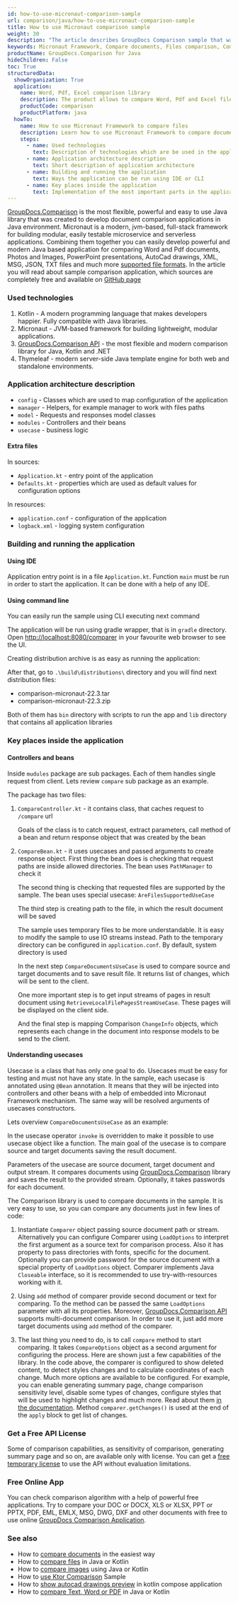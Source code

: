 ```yaml
---
id: how-to-use-micronaut-comparison-sample
url: comparison/java/how-to-use-micronaut-comparison-sample
title: How to use Micronaut comparison sample
weight: 30
description: "The article describes GroupDocs Comparison sample that was created using Micronaut Framework"
keywords: Micronaut Framework, Compare documents, Files comparison, Comparison library for Micronaut Framework
productName: GroupDocs.Comparison for Java
hideChildren: False
toc: True
structuredData:
  showOrganization: True
  application:
    name: Word, Pdf, Excel comparison library
    description: The product allows to compare Word, Pdf and Excel files
    productCode: comparison
    productPlatform: java
  howTo:
    name: How to use Micronaut Framework to compare files
    description: Learn how to use Micronaut Framework to compare documents
    steps:
      - name: Used technologies
        text: Description of technologies which are be used in the application
      - name: Application architecture description
        text: Short description of application architecture
      - name: Building and running the application
        text: Ways the application can be run using IDE or CLI
      - name: Key places inside the application
        text: Implementation of the most important parts in the application
---
```


[GroupDocs.Comparison](https://products.groupdocs.com/comparison) is the most flexible, powerful and easy to use Java library that was created to develop document comparison applications in Java environment. Micronaut is a modern, jvm-based, full-stack framework for building modular, easily testable microservice and serverless applications. Combining them together you can easily develop powerful and modern Java based application for comparing Word and Pdf documents, Photos and Images, PowerPoint presentations, AutoCad drawings, XML, MSG, JSON, TXT files and much more [supported file formats](/comparison/java/supported-document-formats/). In the article you will read about sample comparison application, which sources are completely free and available on [GitHub page](https://github.com/groupdocs-comparison/GroupDocs.Comparison-for-Java/tree/a5e2a25/Demos/Micronaut)

### Used technologies

1. Kotlin - A modern programming language that makes developers happier. Fully compatible with Java libraries.
2. Micronaut - JVM-based framework for building lightweight, modular applications.
3. [GroupDocs.Comparison API](https://products.groupdocs.com/comparison/) - the most flexible and modern comparison library for Java, Kotlin and .NET
4. Thymeleaf - modern server-side Java template engine for both web and standalone environments.

### Application architecture description

- `config` - Classes which are used to map configuration of the application
- `manager` - Helpers, for example manager to work with files paths
- `model` - Requests and responses model classes
- `modules` - Controllers and their beans
- `usecase` - business logic

#### Extra files

In sources:

- `Application.kt` - entry point of the application
- `Defaults.kt` - properties which are used as default values for configuration options

In resources:

- `application.conf` - configuration of the application
- `logback.xml` - logging system configuration

### Building and running the application

#### Using IDE

Application entry point is in a file `Application.kt`. Function `main` must be run in order to start the application. It can be done with a help of any IDE.

#### Using command line

You can easily run the sample using CLI executing next command

<script src="https://gist.github.com/groupdocs-comparison-gists/6987202c524f6c430eae2669bad8c64b.js"></script>

The application will be run using gradle wrapper, that is in `gradle` directory. Open [http://localhost:8080/comparer](http://localhost:8080/comparison) in your favourite web browser to see the UI.

Creating distribution archive is as easy as running the application:

<script src="https://gist.github.com/groupdocs-comparison-gists/a57bf4fbc4e6aaeee637e5daf4fa5824.js"></script>

After that, go to `.\build\distributions\` directory and you will find next distribution files:

- comparison-micronaut-22.3.tar
- comparison-micronaut-22.3.zip

Both of them has `bin` directory with scripts to run the app and `lib` directory that contains all application libraries

### Key places inside the application

#### Controllers and beans

Inside `mudules` package are sub packages. Each of them handles single request from client. Lets review `compare` sub package as an example.

The package has two files:

1. `CompareController.kt` - it contains class, that caches request to `/compare` url

   <script src="https://gist.github.com/groupdocs-comparison-gists/ea8d8e0466e35d7e1c21b97f5b1a658b.js"></script>

   Goals of the class is to catch request, extract parameters, call method of a bean and return response object that was created by the bean

2. `CompareBean.kt` - it uses usecases and passed arguments to create response object.
   First thing the bean does is checking that request paths are inside allowed directories. The bean uses `PathManager` to check it

   <script src="https://gist.github.com/groupdocs-comparison-gists/80121384a48c0bd18adf82471ec06158.js"></script>

   The second thing is checking that requested files are supported by the sample. The bean uses special usecase: `AreFilesSupportedUseCase`

   <script src="https://gist.github.com/groupdocs-comparison-gists/d967ad8ff4850452d20be766fc80e540.js"></script>

   The third step is creating path to the file, in which the result document will be saved

   <script src="https://gist.github.com/groupdocs-comparison-gists/e5fbb26f52bd2a20e6ba7e918761bc60.js"></script>

   The sample uses temporary files to be more understandable. It is easy to modify the sample to use IO streams instead. Path to the temporary directory can be configured in `application.conf`. By default, system directory is used

   In the next step `CompareDocumentsUseCase` is used to compare source and target documents and to save result file. It returns list of changes, which will be sent to the client.

   <script src="https://gist.github.com/groupdocs-comparison-gists/8c38027c876bcdb257a410ed9ed295b6.js"></script>

   One more important step is to get input streams of pages in result document using `RetrieveLocalFilePagesStreamUseCase`. These pages will be displayed on the client side.

   <script src="https://gist.github.com/groupdocs-comparison-gists/3a9ae7912f345b02e45a2469287ffed6.js"></script>

   And the final step is mapping Comparison `ChangeInfo` objects, which represents each change in the document into response models to be send to the client.

#### Understanding usecases

Usecase is a class that has only one goal to do. Usecases must be easy for testing and must not have any state. In the sample, each usecase is annotated using `@Bean` annotation. It means that they will be injected into controllers and other beans with a help of embedded into Micronaut Framework mechanism. The same way will be resolved arguments of usecases constructors.

Lets overview `CompareDocumentsUseCase` as an example:

In the usecase operator `invoke` is overridden to make it possible to use usecase object like a function. The main goal of the usecase is to compare source and target documents saving the result document.

<script src="https://gist.github.com/groupdocs-comparison-gists/a73539b2fdb66f8cde9495beb47d5fc5.js"></script>

Parameters of the usecase are source document, target document and output stream. It compares documents using [GroupDocs.Comparison](https://products.groupdocs.com/comparison/java) library and saves the result to the provided stream. Optionally, it takes passwords for each document.

The Comparison library is used to compare documents in the sample. It is very easy to use, so you can compare any documents just in few lines of code:

1. Instantiate `Comparer` object passing source document path or stream.
Alternatively you can configure Comparer using `LoadOptions` to interpret the first argument as a source text for comparison process. Also it has property to pass directories with fonts, specific for the document. Optionally you can provide password for the source document with a special property of `LoadOptions` object. Comparer implements Java `Closeable` interface, so it is recommended to use try-with-resources working with it.

<script src="https://gist.github.com/groupdocs-comparison-gists/cded4b9f8a4f1fd1ec4ae1de61c3b15a.js"></script>

2. Using `add` method of comparer provide second document or text for comparing. To the method can be passed the same `LoadOptions` parameter with all its properties. Moreover, [GroupDocs.Comparison API](https://products.groupdocs.com/comparison/java/) supports multi-document comparison. In order to use it, just add more target documents using `add` method of the comparer.

<script src="https://gist.github.com/groupdocs-comparison-gists/180ae9b27854c4b11dde7854e6ead725.js"></script>

3. The last thing you need to do, is to call `compare` method to start comparing. It takes `CompareOptions` object as a second argument for configuring the process. Here are shown just a few capabilities of the library. In the code above, the comparer is configured to show deleted content, to detect styles changes and to calculate coordinates of each change. Much more options are available to be configured. For example, you can enable generating summary page, change comparison sensitivity level, disable some types of changes, configure styles that will be used to highlight changes and much more. Read about them [in the documentation](/comparison/java/getting-started/).
   Method `comparer.getChanges()` is used at the end of the `apply` block to get list of changes.

### Get a Free API License

Some of comparison capabilities, as sensitivity of comparison, generating summary page and so on, are available only with license. You can get a [free temporary license](https://purchase.groupdocs.com/temporary-license) to use the API without evaluation limitations.

### Free Online App

You can check comparison algorithm with a help of powerful free applications.
Try to compare your DOC or DOCX, XLS or XLSX, PPT or PPTX, PDF, EML, EMLX, MSG, DWG, DXF and other documents with free to use online [GroupDocs Comparison Application](https://products.groupdocs.app/comparison).

### See also

- How to [compare documents](/comparison/java/how-to-compare-documents-in-the-easiest-way) in the easiest way
- How to [compare files](/comparison/java/how-to-compare-files-in-java-or-kotlin) in Java or Kotlin
- How to [compare images](/comparison/java/how-to-compare-images-using-java-or-kotlin) using Java or Kotlin
- How to [use Ktor Comparison](/comparison/java/how-to-use-ktor-comparison-sample) Sample
- How to [show autocad drawings preview](/comparison/java/how-to-show-autocad-drawings-preview-in-kotlin-compose-application) in kotlin compose application
- How to [compare Text, Word or PDF](/comparison/java/how-to-compare-text-word-pdf-in-java-or-kotlin) in Java or Kotlin
